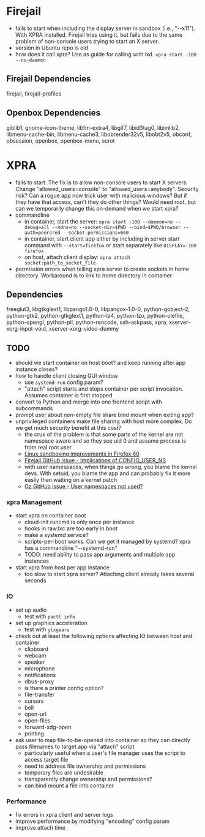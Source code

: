 # Firejail

* fails to start when including the display server in sandbox (i.e., "--x11"). With XPRA installed, Firejail tries using it, but fails due to the same problem of non-console users trying to start an X server.
* version in Ubuntu repo is old
* how does it call xpra? Use as guide for calling with lxd. `xpra start :100 --no-daemon`

## Firejail Dependencies

firejail, firejail-profiles

## Openbox Dependencies

giblib1, gnome-icon-theme, libfm-extra4, libgif7, libid3tag0, libimlib2, libmenu-cache-bin, libmenu-cache3, libobrender32v5, libobt2v5, obconf, obsession, openbox, openbox-menu, scrot

# XPRA

* fails to start. The fix is to allow non-console users to start X servers. Change "allowed_users=console" to "allowed_users=anybody". Security risk? Can a rogue app now trick user with malicious windows? But if they have that access, can't they do other things? Would need root, but can we temporarily change this on-demand when we start xpra?
* commandline
  * in container, start the server: `xpra start :100 --daemon=no --debug=all --mdns=no --socket-dir=$PWD --bind=$PWD/browser --auth=peercred --socket-permissions=660`
  * in container, start client app either by including in server start command with `--start=firefox` or start separately like `DISPLAY=:100 firefox`
  * on host, attach client display: `xpra attach socket:path_to_socket_file`
* permission errors when telling xpra server to create sockets in home directory. Workaround is to link to home directory in container

## Dependencies

freeglut3, libgtkglext1, libpango1.0-0, libpangox-1.0-0, python-gobject-2, python-gtk2, python-gtkglext1, python-lz4, python-lzo, python-olefile, python-opengl, python-pil, python-rencode, ssh-askpass, xpra, xserver-xorg-input-void, xserver-xorg-video-dummy

## TODO

* should we start container on host boot? and keep running after app instance closes?
* how to handle client closing GUI window
  * use `systemd-run` config param?
  * "attach" script starts and stops container per script invocation. Assumes container is first stopped
* convert to Python and merge into one frontend script with subcommands
* prompt user about non-empty file share bind mount when exiting app?
* unprivileged containers make file sharing with host more complex. Do we get much security benefit at this cost?
  * the crux of the problem is that some parts of the kernel are not namespace aware and so they see uid 0 and assume process is from real root user
  * [Linux sandboxing improvements in Firefox 60](https://www.morbo.org/2018/05/linux-sandboxing-improvements-in_10.html)
  * [Firejail GitHub issue - Implications of CONFIG_USER_NS](https://github.com/netblue30/firejail/issues/1347)
   * with user namespaces, when things go wrong, you blame the kernel devs. With setuid, you blame the app and can probably fix it more easily than waiting on a kernel patch
  * [Oz GitHub issue - User namespaces not used?](https://github.com/subgraph/oz/issues/11)

### xpra Management
* start xpra on container boot
  * cloud-init runcmd is only once per instance
  * hooks in raw.lxc are too early in boot
  * make a systemd service?
  * scripts-per-boot works. Can we get it managed by systemd? xpra has a commandline "--systemd-run"
  * TODO: need ability to pass app arguments and multiple app instances
* start xpra from host per app instance
  * too slow to start xpra server? Attaching client already takes several seconds

### IO
* set up audio
  * test with `pactl info`
* set up graphics acceleration
  * test with `glxgears`
* check out at least the following options affecting IO between host and container
  * clipboard
  * webcam
  * speaker
  * microphone
  * notifications
  * dbus-proxy
  * is there a printer config option?
  * file-transfer
  * cursors
  * bell
  * open-url
  * open-files
  * forward-xdg-open
  * printing
* ask user to map file-to-be-opened into container so they can directly pass filenames to target app via "attach" script
  * particularly useful when a user's file manager uses the script to access target file
  * need to address file ownership and permissions
   * temporary files are undesirable
   * transparently change ownership and permissions?
  * can bind mount a file into container

### Performance
* fix errors in xpra client and server logs
* improve performance by modifying "encoding" config param
* improve attach time

